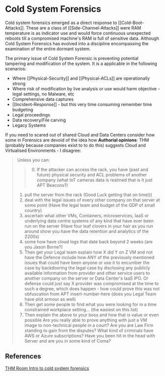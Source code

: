 # Cold System Forensics

Cold system forensics emerged as a direct response to [[Cold-Boot-Attacks]]. These are a class of [[Side-Channel-Attacks]] were RAM temperature is as indicator use and would force continuous unexpected reboots till a compromised machine's RAM is full of sensitive data. Although Cold System Forensics has evolved into a discipline encompassing the examination of the entire dormant system.

The primary issue of Cold System Forensic is preventing potential tampering and modification of the system. It is a applicable in the following scenarios:
- Where [[Physical-Security]] and [[Physical-ACLs]] are operationally strong 
- Where risk of modification by live analysis or use would harm objective - legal settings, no Malware, etc
- Comprehensive data captures
- [[Incident-Response]] - but this very time consuming remember time budgeting
- Legal proceedings
- Data recovery/File carving
- Legacy Systems

If you need to scared out of shared Cloud and Data Centers consider how some in Forensics are devoid of the idea how **Authorial opinions**: THM (probably because companies exist to to do this) suggests Cloud and Virtualised Environments - I disagree:
> Unless you can:
> > 0. If the attacker can access the rack, you have (past and future) physical security and ACL problems of another company (what IoT cameras data is reatined that is it just APT Beacons?)
> 1. pull the server from the rack (Good Luck getting that on time)))
> 2. deal with the legal issues of every other company on that server at some point (Have the legal team and budget of the GDP of small country)
> 3. ascertain what other VMs, Containers, microservices, IaaS or underlying data centre systems of any kind that have ever been run on the server (Have four leaf clovers in your hair as you run around show you have the data retention and analytics of the 2200s)
> 4. some how have cloud logs that date back beyond 2 weeks (are you Jason Borne?)
> 5. Then get your Legal team explain how X did Y on Z VM and not have the Defence include how ANY of the previously mentioned issues that could have been anyone or use it to encumber the case by backdooring the legal case by disclosing any publicly available information from provider and other service users to another company on the server or Data Center's IaaS IPO. Or defense could just say X provider was compromised at the time to such a degree, which does happen - how could prove this was not obfuscation from APT insert-number-here (does you Legal Team have plot armour as well)
> 6. Then get some people to find what you were looking for in a time constrained workplace setting... (the easiest on this list)
> 7. Then explain the above to your boss and how that is value or even possible
> Are you really able to prove anything with just a VM image to non-technical people in a court? Are you are Law Firm standing to gain from the disputes? What kind of criminals have AWS or Azure subscriptions? Have you been hit in the head with Server and are you in some kind of Coma? 



## References

[THM Room Intro to cold system forensics](https://tryhackme.com/r/room/introtocoldsystemforensics)